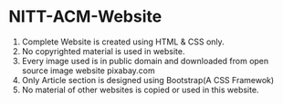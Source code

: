 # NITT-ACM-Website
1. Complete Website is created using HTML & CSS only.
2. No copyrighted material is used in website.
3. Every image used is in public domain and downloaded from open source image website pixabay.com
4. Only Article section is designed using Bootstrap(A CSS Framewok)
5. No material of other websites is copied or used in this website.
